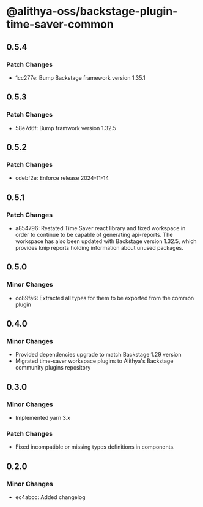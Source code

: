 # @alithya-oss/backstage-plugin-time-saver-common

## 0.5.4

### Patch Changes

- 1cc277e: Bump Backstage framework version 1.35.1

## 0.5.3

### Patch Changes

- 58e7d6f: Bump framwork version 1.32.5

## 0.5.2

### Patch Changes

- cdebf2e: Enforce release 2024-11-14

## 0.5.1

### Patch Changes

- a854796: Restated Time Saver react library and fixed workspace in order to continue to be capable of generating api-reports. The workspace has also been updated with Backstage version 1.32.5, which provides knip reports holding information about unused packages.

## 0.5.0

### Minor Changes

- cc89fa6: Extracted all types for them to be exported from the common plugin

## 0.4.0

### Minor Changes

- Provided dependencies upgrade to match Backstage 1.29 version
- Migrated time-saver workspace plugins to Alithya's Backstage community plugins repository

## 0.3.0

### Minor Changes

- Implemented yarn 3.x

### Patch Changes

- Fixed incompatible or missing types definitions in components.

## 0.2.0

### Minor Changes

- ec4abcc: Added changelog
